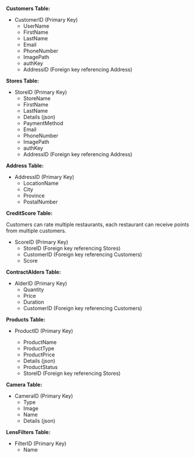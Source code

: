 **Customers Table:**

- CustomerID (Primary Key)
    + UserName
    + FirstName
    + LastName
    + Email
    + PhoneNumber
    + ImagePath
    + authKey
    + AddressID (Foreign key referencing Address)



**Stores Table:**


- StoreID (Primary Key)
    + StoreName
    + FirstName
    + LastName
    + Details (json)
    + PaymentMethod
    + Email
    + PhoneNumber
    + ImagePath
    + authKey
    + AddressID (Foreign key referencing Address)



**Address Table:**

- AddressID (Primary Key)
    + LocationName
    + City
    + Province
    + PostalNumber




**CreditScore Table:**

Customers can rate multiple restaurants,
each restaurant can receive points from multiple customers.

- ScoreID (Primary Key)
    + StoreID (Foreign key referencing Stores)
    + CustomerID (Foreign key referencing Customers)
    + Score



**ContractAlders Table:**

- AlderID (Primary Key)
    + Quantity
    + Price
    + Duration
    + CustomerID (Foreign key referencing Customers)



**Products Table:**

- ProductID (Primary Key)

    + ProductName
    + ProductType
    + ProductPrice
    + Details (json)
    + ProductStatus
    + StoreID (Foreign key referencing Stores)



**Camera Table:**

- CameraID (Primary Key)
    + Type
    + Image
    + Name
    + Details (json)


**LensFilters  Table:**

- FilterID (Primary Key)
    + Name

